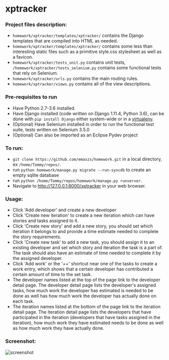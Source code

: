 # xptracker 

### Project files description:
   * `homework/xptracker/templates/xptracker/` contains the Django templates that are compiled into HTML as needed.
   * `homework/xptracker/templates/xptracker/` contains some less than interesting static files such as a primitive style.css stylesheet as well as a favicon.
   * `homework/xptracker/tests_unit.py` contains unit tests, `/homework/xptracker/tests_selenium.py` contains  some functional tests that rely on Selenium.
   * `homework/xptracker/urls.py` contains the main routing rules.
   * `homework/xptracker/views.py` contains all of the view descriptions.
   
### Pre-requisites to run
   * Have Python 2.7-3.6 installed.
   * Have Django installed (code written on Django 1.11.4, Python 3.6), can be done with `pip install Django` either system-wide or in a [virtualenv](https://virtualenv.pypa.io/en/stable/).
   * (Optional) Have Selenium installed in order to run the functional test suite, tests written on Selenium 3.5.0
   * (Optional) Can also be imported as an Eclipse Pydev project
   
### To run:
   * `git clone https://github.com/emaszs/homework.git` in a local directory, ex `/home/Tommy/repos/`.
   * run `python homework/manage.py migrate --run-syncdb` to create an empty sqlite database
   * run `python /home/Tommy/repos/homework/manage.py runserver`.
   * Navigate to http://127.0.0.1:8000/xptracker in your web browser.
   
### Usage:
   * Click 'Add developer' and create a new developer
   * Click 'Create new iteration' to create a new iteration which can have stories and tasks assigned to it.
   * Click 'Create new story' and add a new story, you should set which iteration it belongs to and provide a time estimate needed to complete the story requirements.
   * Click 'Create new task' to add a new task, you should assign it to an existing developer and set which story and iteration the task is a part of. The task should also have an estimate of time needed to complete it by the assigned developer.
   * Click 'Add work' or the '++' shortcut near one of the tasks to create a work entry, which shows that a certain developer has contributed a certain amount of time to the set task.
   * The developer names listed at the top of the page link to the developer detail page. The developer detail page lists the developer's assigned tasks, how much work the developer has estimated is needed to be done as well has how much work the developer has actually done on each task.
   * The iteration names listed at the bottom of the page link to the iteration detail page. The iteration detail page lists the developers that have participated in the iteration (developers that have tasks assigned in the iteration), how much work they have estimated needs to be done as well as how much work they have actually done.


### Screenshot:
![screenshot](https://i.imgur.com/tn0O4ta.png)

